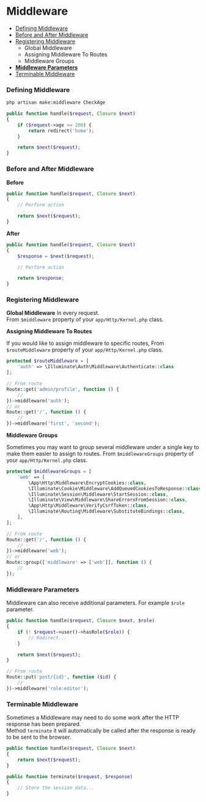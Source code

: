 # Middleware

* [Defining Middleware](#defining-middleware)
* [Before and After Middleware](#before-and-after-middleware)
* [Registering Middleware](#registering-middleware)
    * Global Middleware
    * Assigning Middleware To Routes
    * Middleware Groups
* [**Middleware Parameters**](#middleware-parameters)
* [Terminable Middleware](#terminable-middleware)

### Defining Middleware
```bash
php artisan make:middleware CheckAge
```

```php
public function handle($request, Closure $next)
{
    if ($request->age <= 200) {
        return redirect('home');
    }

    return $next($request);
}
```

### Before and After Middleware
**Before**
```php
public function handle($request, Closure $next)
{
    // Perform action

    return $next($request);
}
```
**After**
```php
public function handle($request, Closure $next)
{
    $response = $next($request);

    // Perform action

    return $response;
}
```

### Registering Middleware
**Global Middleware** In every request. <br>
From <code>$middleware</code> property of your <code>app/Http/Kernel.php</code> class.

**Assigning Middleware To Routes** <br>

If you would like to assign middleware to specific routes, From <code>$routeMiddleware</code> property of your <code>app/Http/Kernel.php</code> class.
```php
protected $routeMiddleware = [
    'auth' => \Illuminate\Auth\Middleware\Authenticate::class
];

// From route
Route::get('admin/profile', function () {
    //
})->middleware('auth');
// or
Route::get('/', function () {
    //
})->middleware('first', 'second');
```

**Middleware Groups** <br>

Sometimes you may want to group several middleware under a single key to make them easier to assign to routes.
From <code>$middlewareGroups</code> property of your <code>app/Http/Kernel.php</code> class.
```php
protected $middlewareGroups = [
    'web' => [
        \App\Http\Middleware\EncryptCookies::class,
        \Illuminate\Cookie\Middleware\AddQueuedCookiesToResponse::class,
        \Illuminate\Session\Middleware\StartSession::class,
        \Illuminate\View\Middleware\ShareErrorsFromSession::class,
        \App\Http\Middleware\VerifyCsrfToken::class,
        \Illuminate\Routing\Middleware\SubstituteBindings::class,
    ],
];

// From route
Route::get('/', function () {
    //
})->middleware('web');
// or
Route::group(['middleware' => ['web']], function () {
    //
});
```

### Middleware Parameters
Middleware can also receive additional parameters. For example `$role` parameter.
```php
public function handle($request, Closure $next, $role)
{
    if (! $request->user()->hasRole($role)) {
        // Redirect...
    }

    return $next($request);
}

// From route
Route::put('post/{id}', function ($id) {
    //
})->middleware('role:editor');
```

### Terminable Middleware
Sometimes a Middleware may need to do some work after the HTTP response has been prepared. <br>
Method <code>terminate</code> it will automatically be called after the response is ready to be sent to the browser.
```php
public function handle($request, Closure $next)
{
    return $next($request);
}

public function terminate($request, $response)
{
    // Store the session data...
}
```
